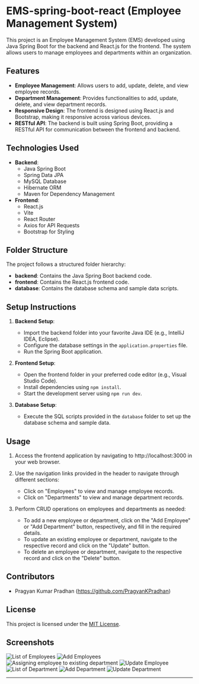 # EMS-spring-boot-react (Employee Management System)

This project is an Employee Management System (EMS) developed using Java Spring Boot for the backend and React.js for the frontend. The system allows users to manage employees and departments within an organization.

## Features

- **Employee Management**: Allows users to add, update, delete, and view employee records.
- **Department Management**: Provides functionalities to add, update, delete, and view department records.
- **Responsive Design**: The frontend is designed using React.js and Bootstrap, making it responsive across various devices.
- **RESTful API**: The backend is built using Spring Boot, providing a RESTful API for communication between the frontend and backend.

## Technologies Used

- **Backend**:
  - Java Spring Boot
  - Spring Data JPA
  - MySQL Database
  - Hibernate ORM
  - Maven for Dependency Management
- **Frontend**:
  - React.js
  - Vite
  - React Router
  - Axios for API Requests
  - Bootstrap for Styling

## Folder Structure

The project follows a structured folder hierarchy:

- **backend**: Contains the Java Spring Boot backend code.
- **frontend**: Contains the React.js frontend code.
- **database**: Contains the database schema and sample data scripts.

## Setup Instructions

1. **Backend Setup**:
   - Import the backend folder into your favorite Java IDE (e.g., IntelliJ IDEA, Eclipse).
   - Configure the database settings in the `application.properties` file.
   - Run the Spring Boot application.

2. **Frontend Setup**:
   - Open the frontend folder in your preferred code editor (e.g., Visual Studio Code).
   - Install dependencies using `npm install`.
   - Start the development server using `npm run dev`.

3. **Database Setup**:
   - Execute the SQL scripts provided in the `database` folder to set up the database schema and sample data.

## Usage

1. Access the frontend application by navigating to http://localhost:3000 in your web browser.

2. Use the navigation links provided in the header to navigate through different sections:
   - Click on "Employees" to view and manage employee records.
   - Click on "Departments" to view and manage department records.

3. Perform CRUD operations on employees and departments as needed:
   - To add a new employee or department, click on the "Add Employee" or "Add Department" button, respectively, and fill in the required details.
   - To update an existing employee or department, navigate to the respective record and click on the "Update" button.
   - To delete an employee or department, navigate to the respective record and click on the "Delete" button.


## Contributors

- Pragyan Kumar Pradhan (https://github.com/PragyanKPradhan)

## License

This project is licensed under the [MIT License](LICENSE).

## Screenshots

![List of Employees](https://github.com/PragyanKPradhan/EMS-spring-boot-react/assets/144383179/509d641a-967a-4aff-a682-3f647fdffee2)
![Add Employees](https://github.com/PragyanKPradhan/EMS-spring-boot-react/assets/144383179/ddf4fa1e-7061-4696-b200-89a0c4bf3039)
![Assigning employee to existing department](https://github.com/PragyanKPradhan/EMS-spring-boot-react/assets/144383179/241128bf-2a7f-4e76-9fc1-fd30512c588b)
![Update Employee](https://github.com/PragyanKPradhan/EMS-spring-boot-react/assets/144383179/ae5c43a0-3e75-4373-94cc-0fc21cc6862c)
![List of Department](https://github.com/PragyanKPradhan/EMS-spring-boot-react/assets/144383179/b2dbd56c-f17c-4d8f-a688-e016d53af354)
![Add Department](https://github.com/PragyanKPradhan/EMS-spring-boot-react/assets/144383179/eed06105-8311-4331-a280-ede39a047aed)
![Update Department](https://github.com/PragyanKPradhan/EMS-spring-boot-react/assets/144383179/e9b0c601-0c92-4732-8366-c2806083cec1)



---
